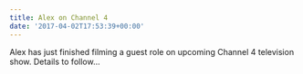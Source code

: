 ```yaml
---
title: Alex on Channel 4
date: '2017-04-02T17:53:39+00:00'
---
```



Alex has just finished filming a guest role on upcoming Channel 4 television show. Details to follow...
